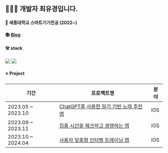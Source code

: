 ## 👩🏻‍💻 개발자 최유경입니다.

<!--
**YugyeongChoi/YugyeongChoi** is a ✨ _special_ ✨ repository because its `README.md` (this file) appears on your GitHub profile.

Here are some ideas to get you started:

- 👯 I’m looking to collaborate on ...
- 🤔 I’m looking for help with ...
- 💬 Ask me about ...
- 📫 How to reach me: ...
#### 📒 [Blog](https://yugyeongchoi.tistory.com/)

- 😄 Pronouns: ...
- ⚡ Fun fact: ...
-->
#### 🏫 세종대학교 스마트기기전공 (2022~)
#### 📚 [Blog](https://yugyeongchoi.tistory.com/)
#### 🛠️ stack
<img src="https://img.shields.io/badge/Swift-F05138?style=for-the-badge&logo=Swift&logoColor=white"> <img src="https://img.shields.io/badge/Spring-6DB33F?style=for-the-badge&logo=Spring&logoColor=white"/>

#### ⭐️ Project

| 기간 | 프로젝트명 | 분야 | 
| --- | --- | --- |
| 2023.05 ~ 2023.10 | <a href="https://github.com/TEAM-ALOM/plda-iOS">ChatGPT를 사용한 일기 기반 노래 추천 앱</a> | iOS | 
| 2023.09 ~ 2023.11 | <a href="https://github.com/TEAM-TETRIS-Web/FocuStudy-iOS">집중 시간을 체크하고 경쟁하는 앱</a> | iOS |
| 2023.10 ~ 2024.04 | <a href="https://github.com/TEAM-ALOM/interest-iOS">사용자 맞춤형 인터벌 트레이닝 앱</a> | iOS |

